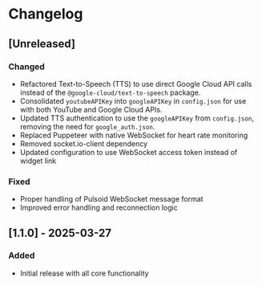 # Changelog

## [Unreleased]
### Changed
- Refactored Text-to-Speech (TTS) to use direct Google Cloud API calls instead of the `@google-cloud/text-to-speech` package.
- Consolidated `youtubeAPIKey` into `googleAPIKey` in `config.json` for use with both YouTube and Google Cloud APIs.
- Updated TTS authentication to use the `googleAPIKey` from `config.json`, removing the need for `google_auth.json`.
- Replaced Puppeteer with native WebSocket for heart rate monitoring
- Removed socket.io-client dependency
- Updated configuration to use WebSocket access token instead of widget link

### Fixed
- Proper handling of Pulsoid WebSocket message format
- Improved error handling and reconnection logic

## [1.1.0] - 2025-03-27
### Added
- Initial release with all core functionality